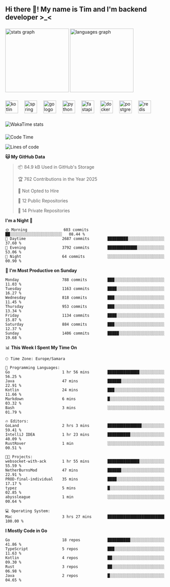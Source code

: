 <h2 align="left">Hi there 👋! My name is Tim and I'm backend developer >_<</h2>

###

<div align="left">
  <img src="https://github-readme-stats-qilm.vercel.app/api?username=intezya&hide_title=false&hide_rank=false&show_icons=true&include_all_commits=true&count_private=true&disable_animations=false&theme=omni&locale=en&hide_border=true&order=1&show=prs_merged&hide=issues" height="200" alt="stats graph"  />
  <img src="https://github-readme-stats-qilm.vercel.app/api/top-langs?username=intezya&locale=en&hide_title=false&layout=donut&langs_count=5&theme=omni&hide_border=true&order=2&exclude_repo=github-readme-stats&hide=mako" height="200" alt="languages graph"  />
</div>

###

<div align="left">
  <img src="https://img.shields.io/badge/Kotlin-7F52FF?logo=kotlin&logoColor=white&style=for-the-badge" height="40" alt="kotlin logo"  />
  <img width="12" />
  <img src="https://img.shields.io/badge/Spring-6DB33F?logo=spring&logoColor=black&style=for-the-badge" height="40" alt="spring logo"  />
  <img width="12" />
  <img src="https://img.shields.io/badge/Go-00ADD8?logo=go&logoColor=white&style=for-the-badge" height="40" alt="go logo"  />
  <img width="12" />
  <img src="https://img.shields.io/badge/Python-3776AB?logo=python&logoColor=white&style=for-the-badge" height="40" alt="python logo"  />
  <img width="12" />
  <img src="https://img.shields.io/badge/FastAPI-009688?logo=fastapi&logoColor=white&style=for-the-badge" height="40" alt="fastapi logo"  />
  <img width="12" />
  <img src="https://img.shields.io/badge/Docker-2496ED?logo=docker&logoColor=white&style=for-the-badge" height="40" alt="docker logo"  />
  <img width="12" />
  <img src="https://img.shields.io/badge/PostgreSQL-4169E1?logo=postgresql&logoColor=white&style=for-the-badge" height="40" alt="postgresql logo"  />
  <img width="12" />
  <img src="https://img.shields.io/badge/Redis-DC382D?logo=redis&logoColor=white&style=for-the-badge" height="40" alt="redis logo"  />
</div>

###

<picture>
	<source
		srcset="https://github-readme-stats-qilm.vercel.app/api/wakatime?username=intezya&theme=omni&layout=compact&hide_border=true"
		media="(prefers-color-scheme: dark)%2C (prefers-color-scheme: no-preference)"
	/>
	<img alt="WakaTime stats" src="https://github-readme-stats-qilm.vercel.app/api/wakatime?username=intezya&theme=omni&layout=compact&hide_border=true&"/>
</picture>

###

<!--START_SECTION:waka-->
![Code Time](http://img.shields.io/badge/Code%20Time-917%20hrs%2039%20mins-blue)

![Lines of code](https://img.shields.io/badge/From%20Hello%20World%20I%27ve%20Written-1.0%20million%20lines%20of%20code-blue)

**🐱 My GitHub Data** 

> 📦 84.9 kB Used in GitHub's Storage 
 > 
> 🏆 762 Contributions in the Year 2025
 > 
> 🚫 Not Opted to Hire
 > 
> 📜 12 Public Repositories 
 > 
> 🔑 14 Private Repositories 
 > 
**I'm a Night 🦉** 

```text
🌞 Morning                603 commits         ██░░░░░░░░░░░░░░░░░░░░░░░   08.44 % 
🌆 Daytime                2687 commits        █████████░░░░░░░░░░░░░░░░   37.60 % 
🌃 Evening                3792 commits        █████████████░░░░░░░░░░░░   53.06 % 
🌙 Night                  64 commits          ░░░░░░░░░░░░░░░░░░░░░░░░░   00.90 % 
```
📅 **I'm Most Productive on Sunday** 

```text
Monday                   788 commits         ███░░░░░░░░░░░░░░░░░░░░░░   11.03 % 
Tuesday                  1163 commits        ████░░░░░░░░░░░░░░░░░░░░░   16.27 % 
Wednesday                818 commits         ███░░░░░░░░░░░░░░░░░░░░░░   11.45 % 
Thursday                 953 commits         ███░░░░░░░░░░░░░░░░░░░░░░   13.34 % 
Friday                   1134 commits        ████░░░░░░░░░░░░░░░░░░░░░   15.87 % 
Saturday                 884 commits         ███░░░░░░░░░░░░░░░░░░░░░░   12.37 % 
Sunday                   1406 commits        █████░░░░░░░░░░░░░░░░░░░░   19.68 % 
```


📊 **This Week I Spent My Time On** 

```text
🕑︎ Time Zone: Europe/Samara

💬 Programming Languages: 
Go                       1 hr 56 mins        ██████████████░░░░░░░░░░░   56.25 % 
Java                     47 mins             ██████░░░░░░░░░░░░░░░░░░░   22.91 % 
Kotlin                   24 mins             ███░░░░░░░░░░░░░░░░░░░░░░   11.66 % 
Markdown                 6 mins              █░░░░░░░░░░░░░░░░░░░░░░░░   03.32 % 
Bash                     3 mins              ░░░░░░░░░░░░░░░░░░░░░░░░░   01.79 % 

🔥 Editors: 
GoLand                   2 hrs 3 mins        ███████████████░░░░░░░░░░   59.41 % 
IntelliJ IDEA            1 hr 23 mins        ██████████░░░░░░░░░░░░░░░   40.09 % 
RustRover                1 min               ░░░░░░░░░░░░░░░░░░░░░░░░░   00.51 % 

🐱‍💻 Projects: 
websocket-with-ack       1 hr 55 mins        ██████████████░░░░░░░░░░░   55.59 % 
NetherBurnsMod           47 mins             ██████░░░░░░░░░░░░░░░░░░░   22.91 % 
PROD-final-individual    35 mins             ████░░░░░░░░░░░░░░░░░░░░░   17.17 % 
typez                    5 mins              █░░░░░░░░░░░░░░░░░░░░░░░░   02.85 % 
abyssleague              1 min               ░░░░░░░░░░░░░░░░░░░░░░░░░   00.64 % 

💻 Operating System: 
Mac                      3 hrs 27 mins       █████████████████████████   100.00 % 
```

**I Mostly Code in Go** 

```text
Go                       18 repos            ██████████░░░░░░░░░░░░░░░   41.86 % 
TypeScript               5 repos             ███░░░░░░░░░░░░░░░░░░░░░░   11.63 % 
Kotlin                   4 repos             ██░░░░░░░░░░░░░░░░░░░░░░░   09.30 % 
Rust                     3 repos             ██░░░░░░░░░░░░░░░░░░░░░░░   06.98 % 
Java                     2 repos             █░░░░░░░░░░░░░░░░░░░░░░░░   04.65 % 
```




<!--END_SECTION:waka-->
